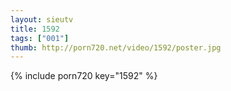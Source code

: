 ```yaml
--- 
layout: sieutv
title: 1592
tags: ["001"]
thumb: http://porn720.net/video/1592/poster.jpg
---
```

{% include porn720 key="1592" %} 
